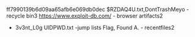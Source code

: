 ff7990139b6d09aa65afb6e069db0dec
$RZDAQ4U.txt,DontTrashMeyo - recycle bin3
https://www.exploit-db.com/ - browser artifacts2
- 3v3nt_L0g
UIDPWD.txt -jump lists
Flag, Found A. - recentfiles2
